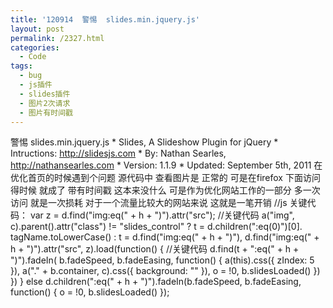 ```yaml
---
title: '120914  警惕  slides.min.jquery.js'
layout: post
permalink: /2327.html
categories:
  - Code
tags:
  - bug
  - js插件
  - slides插件
  - 图片2次请求
  - 图片有时间戳
---
```

 警惕 slides.min.jquery.js \* Slides, A Slideshow Plugin for jQuery \* Intructions: http://slidesjs.com \* By: Nathan Searles, http://nathansearles.com \* Version: 1.1.9 * Updated: September 5th, 2011 在优化首页的时候遇到个问题 源代码中 查看图片是 正常的 可是在firefox 下面访问得时候 就成了 带有时间戳 这本来没什么 可是作为优化网站工作的一部分 多一次访问 就是一次损耗 对于一个流量比较大的网站来说 这就是一笔开销 //js 关键代码： var z = d.find("img:eq(" + h + ")").attr("src"); //关键代码 a("img", c).parent().attr("class") != "slides_control" ? t = d.children(":eq(0)")[0]. tagName.toLowerCase() : t = d.find("img:eq(" + h + ")"), d.find("img:eq(" + h + ")").attr("src", z).load(function() { //关键代码 d.find(t + ":eq(" + h + ")").fadeIn( b.fadeSpeed, b.fadeEasing, function() { a(this).css({ zIndex: 5 }), a("." + b.container, c).css({ background: "" }), o = !0, b.slidesLoaded() }) }) } else d.children(":eq(" + h + ")").fadeIn(b.fadeSpeed, b.fadeEasing, function() { o = !0, b.slidesLoaded() });